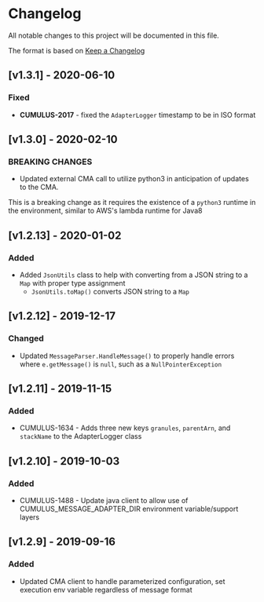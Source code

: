 # Changelog

All notable changes to this project will be documented in this file.

The format is based on [Keep a Changelog](http://keepachangelog.com/en/1.0.0/)

## [v1.3.1] - 2020-06-10

### Fixed

- **CUMULUS-2017** - fixed the `AdapterLogger` timestamp to be in ISO format

## [v1.3.0] - 2020-02-10

### BREAKING CHANGES

- Updated external CMA call to utilize python3 in anticipation of updates to the CMA.

This is a breaking change as it requires the existence of a `python3` runtime in the environment, similar to AWS's lambda runtime for Java8

## [v1.2.13] - 2020-01-02

### Added

- Added `JsonUtils` class to help with converting from a JSON string to a `Map` with proper type assignment
  - `JsonUtils.toMap()` converts JSON string to a `Map`

## [v1.2.12] - 2019-12-17

### Changed

- Updated `MessageParser.HandleMessage()` to properly handle errors where `e.getMessage()` is `null`, such as a `NullPointerException`

## [v1.2.11] - 2019-11-15

### Added

- CUMULUS-1634 - Adds three new keys `granules`, `parentArn`, and `stackName` to the AdapterLogger class

## [v1.2.10] - 2019-10-03

### Added

- CUMULUS-1488 - Update java client to allow use of CUMULUS_MESSAGE_ADAPTER_DIR environment variable/support layers

## [v1.2.9] - 2019-09-16

### Added

- Updated CMA client to handle parameterized configuration, set execution env variable regardless of message format
